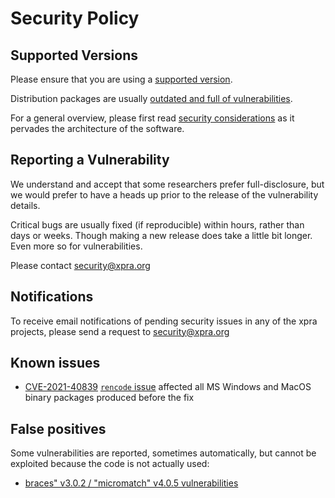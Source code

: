 # Security Policy

## Supported Versions

Please ensure that you are using a [supported version](https://github.com/Xpra-org/xpra/wiki/Versions).

Distribution packages are usually [outdated and full of vulnerabilities](https://github.com/Xpra-org/xpra/wiki/Distribution-Packages).

For a general overview, please first read [security considerations](https://github.com/Xpra-org/xpra/blob/master/docs/Usage/Security.md) as it pervades the architecture of the software.


## Reporting a Vulnerability

We understand and accept that some researchers prefer full-disclosure, but we would prefer to have a heads up prior to the release of the vulnerability details.

Critical bugs are usually fixed (if reproducible) within hours, rather than days or weeks. Though making a new release does take a little bit longer.
Even more so for vulnerabilities.

Please contact [security@xpra.org](mailto:security@xpra.org)


## Notifications

To receive email notifications of pending security issues in any of the xpra projects,
please send a request to [security@xpra.org](mailto:security@xpra.org)


## Known issues
* [CVE-2021-40839](https://nvd.nist.gov/vuln/detail/CVE-2021-40839) [`rencode` issue](https://www.mail-archive.com/shifter-users@lists.devloop.org.uk/msg02754.html) affected all MS Windows and MacOS binary packages produced before the fix


## False positives
Some vulnerabilities are reported, sometimes automatically,
but cannot be exploited because the code is not actually used:
* [braces" v3.0.2 / "micromatch" v4.0.5 vulnerabilities](https://github.com/Xpra-org/xpra-html5/issues/306)
